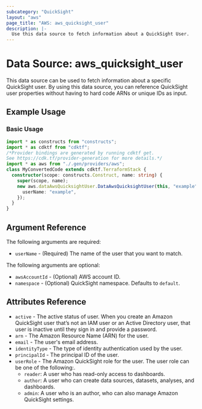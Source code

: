 ```yaml
---
subcategory: "QuickSight"
layout: "aws"
page_title: "AWS: aws_quicksight_user"
description: |-
  Use this data source to fetch information about a QuickSight User.
---
```


# Data Source: aws_quicksight_user

This data source can be used to fetch information about a specific
QuickSight user. By using this data source, you can reference QuickSight user
properties without having to hard code ARNs or unique IDs as input.

## Example Usage

### Basic Usage

```typescript
import * as constructs from "constructs";
import * as cdktf from "cdktf";
/*Provider bindings are generated by running cdktf get.
See https://cdk.tf/provider-generation for more details.*/
import * as aws from "./.gen/providers/aws";
class MyConvertedCode extends cdktf.TerraformStack {
  constructor(scope: constructs.Construct, name: string) {
    super(scope, name);
    new aws.dataAwsQuicksightUser.DataAwsQuicksightUser(this, "example", {
      userName: "example",
    });
  }
}

```

## Argument Reference

The following arguments are required:

* `userName` - (Required) The name of the user that you want to match.

The following arguments are optional:

* `awsAccountId` - (Optional) AWS account ID.
* `namespace` - (Optional) QuickSight namespace. Defaults to `default`.

## Attributes Reference

* `active` - The active status of user. When you create an Amazon QuickSight user that’s not an IAM user or an Active Directory user, that user is inactive until they sign in and provide a password.
* `arn` - The Amazon Resource Name (ARN) for the user.
* `email` - The user's email address.
* `identityType` - The type of identity authentication used by the user.
* `principalId` - The principal ID of the user.
* `userRole` - The Amazon QuickSight role for the user. The user role can be one of the following:.
    - `reader`: A user who has read-only access to dashboards.
    - `author`: A user who can create data sources, datasets, analyses, and dashboards.
    - `admin`: A user who is an author, who can also manage Amazon QuickSight settings.

<!-- cache-key: cdktf-0.17.0-pre.15 input-4411f608af8dcc62cec51242f3dc66792def5b0e911ab8da134c14d92b694be4 -->